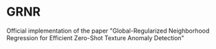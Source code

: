 # GRNR
Official implementation of the paper "Global-Regularized Neighborhood Regression for Efficient Zero-Shot Texture Anomaly Detection"
